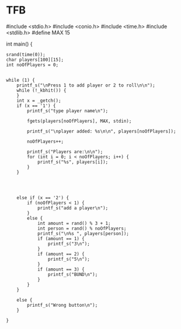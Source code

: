 # TFB

#include <stdio.h>
#include <conio.h>
#include <time.h>
#include <stdlib.h>
#define MAX 15

int main() {

	srand(time(0));
	char players[100][15];
	int noOfPlayers = 0;
	
	
	while (1) {
		printf_s("\nPress 1 to add player or 2 to roll\n\n");
		while (!_kbhit()) {
		}
		int x = _getch();
		if (x == '1') {
			printf_s("type player name\n");

			fgets(players[noOfPlayers], MAX, stdin);

			printf_s("\nplayer added: %s\n\n", players[noOfPlayers]);
			
			noOfPlayers++;

			printf_s("Players are:\n\n");
			for (int i = 0; i < noOfPlayers; i++) {
				printf_s("%s", players[i]);
			}
		}




		else if (x == '2') {
			if (noOfPlayers < 1) {
				printf_s("add a player\n");
			}
			else {
				int amount = rand() % 3 + 1;
				int person = rand() % noOfPlayers;
				printf_s("\n%s ", players[person]);
				if (amount == 1) {
					printf_s("3\n");
				}
				if (amount == 2) {
					printf_s("5\n");
				}
				if (amount == 3) {
					printf_s("BUND\n");
				}
			}
		}

		else {
			printf_s("Wrong button\n");
		}

	}
